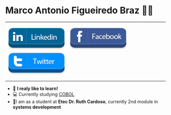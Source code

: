 

<!--
### Hi there 👋
**devMarcoAntonio/devMarcoAntonio** is a ✨ _special_ ✨ repository because its `README.md` (this file) appears on your GitHub profile.

Here are some ideas to get you started:

- 🔭 I’m currently working on ...
- 🌱 I’m currently learning ...
- 👯 I’m looking to collaborate on ...
- 🤔 I’m looking for help with ...
- 💬 Ask me about ...
- 📫 How to reach me: ...
- 😄 Pronouns: ...
- ⚡ Fun fact: ...
-->

# Marco Antonio Figueiredo Braz :man_technologist:

___

[<img src="https://github.com/devMarcoAntonio/logos/blob/master/3d-tabbed-icons-Creative_Nerds/linkedin.png">](https://www.linkedin.com/in/marco-antonio-figueiredo-braz-11ba1131/)
[<img src="https://github.com/devMarcoAntonio/logos/blob/master/3d-tabbed-icons-Creative_Nerds/facebook.png">](https://www.facebook.com/figueiredobraz)
[<img src="https://github.com/devMarcoAntonio/logos/blob/master/3d-tabbed-icons-Creative_Nerds/twitter.png">](https://twitter.com/MarcoAn71036929)


___

- 📖 **I realy like to learn!**
- 💻 Currently studying [COBOL](https://vetusware.com/download/Cobol%202.2%202.2/?id=15305)
- 🏫I am as a student at **Etec Dr. Ruth Cardoso**, currently 2nd module in **systems development** 
